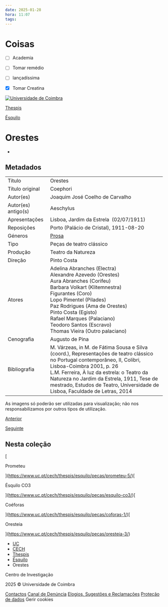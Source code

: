 ```yaml
---
date: 2025-01-28
hora: 11:07
tags:
---
```





# Coisas
- [ ] Academia
- [ ] Tomar remédio
- [ ] lançadíssima
- [x] Tomar Creatina

  

[![Universidade de Coimbra](https://www.uc.pt/site/assets/files/1/lettering-uc.300x0.png)](https://www.uc.pt/ "Universidade de Coimbra")

[Thespis](https://www.uc.pt/cech/thespis/)

[Ésquilo](https://www.uc.pt/cech/thespis/esquilo/)

# Orestes

-

## Metadados

|   |   |
|---|---|
|Título|Orestes|
|Título original|Coephori|
|Autor(es)|Joaquim José Coelho de Carvalho|
|Autor(es) antigo(s)|Aeschylus|
|Apresentações|Lisboa, Jardim da Estrela  (02/07/1911)|
|Reposições|Porto (Palácio de Cristal), 1911-08-20|
|Géneros|[Prosa](https://www.uc.pt/cech/thespis/esquilo/generos/prosa/)|
|Tipo|Peças de teatro clássico|
|Produção|Teatro da Natureza|
|Direção|Pinto Costa|
|Atores|Adelina Abranches (Electra)  <br>Alexandre Azevedo (Orestes)  <br>Aura Abranches (Corifeu)  <br>Barbara Volkart (Klitemnestra)  <br>Figurantes (Coro)  <br>Lopo Pimentel (Pilades)  <br>Paz Rodrigues (Ama de Orestes)  <br>Pinto Costa (Egisto)  <br>Rafael Marques (Palaciano)  <br>Teodoro Santos (Escravo)  <br>Thomas Vieira (Outro palaciano)|
|Cenografia|Augusto de Pina|
|Bibliografia|M. Várzeas, in M. de Fátima Sousa e Silva (coord.), Representações de teatro clássico no Portugal contemporâneo, II, Colibri, Lisboa-Coimbra 2001, p. 26  <br>L.M. Ferreira, À luz da estrela: o Teatro da Natureza no Jardim da Estrela, 1911, Tese de mestrado, Estudos de Teatro, Universidade de Lisboa, Faculdade de Letras, 2014|

As imagens só poderão ser utilizadas para visualização; não nos responsabilizamos por outros tipos de utilização.

[Anterior](https://www.uc.pt/cech/thespis/esquilo/pecas/prometheus/)

[Seguinte](https://www.uc.pt/cech/thespis/esquilo/pecas/orestes-1/)

## Nesta coleção

[

Prometeu



](https://www.uc.pt/cech/thespis/esquilo/pecas/prometeu-5/)[

Ésquilo CO3



](https://www.uc.pt/cech/thespis/esquilo/pecas/esquilo-co3/)[

Coéforas



](https://www.uc.pt/cech/thespis/esquilo/pecas/coforas-1/)[

Oresteia



](https://www.uc.pt/cech/thespis/esquilo/pecas/oresteia-3/)

- [UC](https://www.uc.pt/)
- [CECH](https://www.uc.pt/cech/)
- [Thespis](https://www.uc.pt/cech/thespis/)
- [Ésquilo](https://www.uc.pt/cech/thespis/esquilo/)
- Orestes

Centro de Investigação

[](https://www.facebook.com/CentroEstudosClassicosHumanisticos/)[](https://www.youtube.com/channel/UCP3HpQiShMLjMHFDXYwvU3A)[](https://www.instagram.com/cech_fluc/)

2025 © Universidade de Coimbra

[Contactos](https://www.uc.pt/sobrenos/localizacao-contactos) [Canal de Denúncia](https://www.uc.pt/go/denuncia) [Elogios, Sugestões e Reclamações](https://apps.uc.pt/forms/view/melhoria) [Proteção de dados](https://www.uc.pt/protecao-de-dados) Gerir cookies